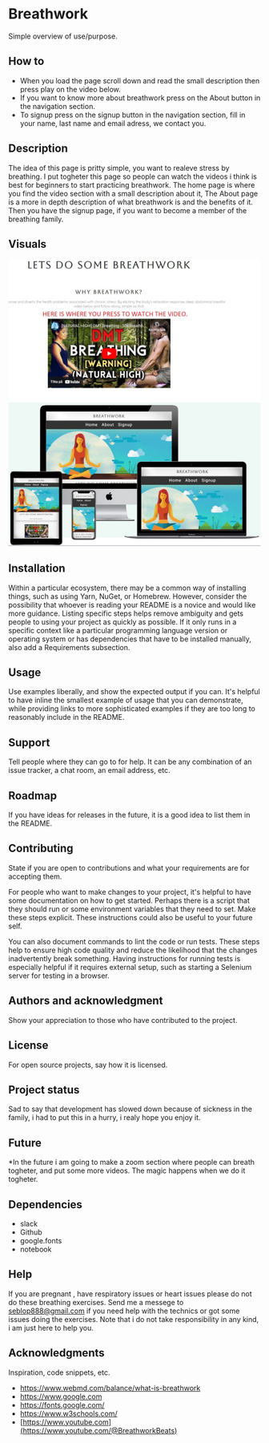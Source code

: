 # Breathwork

Simple overview of use/purpose.

## How to
* When you load the page scroll down and read the small description then press play on the video below.
* If you want to know more about breathwork press on the About button in the navigation section.
* To signup press on the signup button in the navigation section, fill in your name, last name and email adress, we contact you.



## Description

The idea of this page is pritty simple, you want to realeve stress by breathing.
I put togheter this page so people can watch the videos i think is best for 
beginners to start practicing breathwork.
The home page is where you find the video section with a small description about it,
The About page is a more in depth description of what breathwork is and the benefits of it.
Then you have the signup page, if you want to become a member of the breathing family.

## Visuals
![ScreenShot](assests/images/Homepage.jpg)
![ScreenShot](assests/images/DifferentScreens.jpg)

## Installation
Within a particular ecosystem, there may be a common way of installing things, such as using Yarn, NuGet, or Homebrew. However, consider the possibility that whoever is reading your README is a novice and would like more guidance. Listing specific steps helps remove ambiguity and gets people to using your project as quickly as possible. If it only runs in a specific context like a particular programming language version or operating system or has dependencies that have to be installed manually, also add a Requirements subsection.

## Usage
Use examples liberally, and show the expected output if you can. It's helpful to have inline the smallest example of usage that you can demonstrate, while providing links to more sophisticated examples if they are too long to reasonably include in the README.

## Support
Tell people where they can go to for help. It can be any combination of an issue tracker, a chat room, an email address, etc.

## Roadmap
If you have ideas for releases in the future, it is a good idea to list them in the README.

## Contributing
State if you are open to contributions and what your requirements are for accepting them.

For people who want to make changes to your project, it's helpful to have some documentation on how to get started. Perhaps there is a script that they should run or some environment variables that they need to set. Make these steps explicit. These instructions could also be useful to your future self.

You can also document commands to lint the code or run tests. These steps help to ensure high code quality and reduce the likelihood that the changes inadvertently break something. Having instructions for running tests is especially helpful if it requires external setup, such as starting a Selenium server for testing in a browser.

## Authors and acknowledgment
Show your appreciation to those who have contributed to the project.

## License
For open source projects, say how it is licensed.

## Project status
Sad to  say that development has slowed down because of sickness in the family, i had to put this in a hurry, i realy hope you enjoy it.

## Future

*In the future i am going to make a zoom section where people can breath togheter, and put some more videos.
The magic happens when we do it togheter.

## Dependencies

* slack
* Github
* google.fonts
* notebook

## Help

If you are pregnant , have respiratory issues or heart issues please do not do these breathing exercises.
Send me a messege to seblop888@gmail.com if you need help with the technics or got some issues doing the exercises.
Note that i do not take responsibility in any kind, i am just here to help you.

## Acknowledgments

Inspiration, code snippets, etc.
* https://www.webmd.com/balance/what-is-breathwork
* https://www.google.com
* https://fonts.google.com/
* https://www.w3schools.com/
* [https://www.youtube.com](https://www.youtube.com/@BreathworkBeats)
